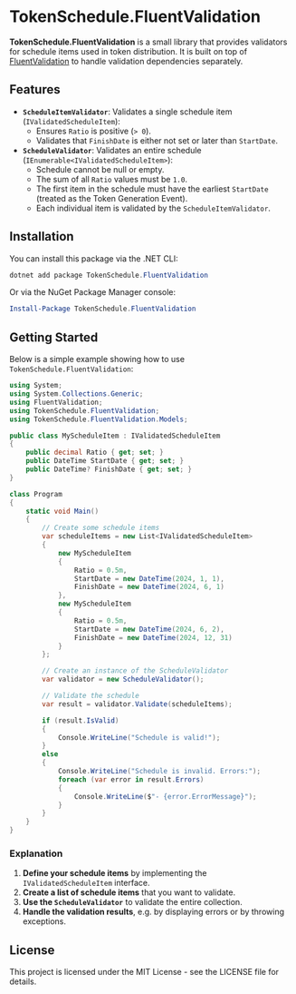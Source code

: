 # TokenSchedule.FluentValidation

**TokenSchedule.FluentValidation** is a small library that provides validators for schedule items used in token distribution.
It is built on top of [FluentValidation](https://github.com/FluentValidation/FluentValidation) to handle validation dependencies separately.

## Features

- **`ScheduleItemValidator`**: Validates a single schedule item (`IValidatedScheduleItem`):
  - Ensures `Ratio` is positive (`> 0`).
  - Validates that `FinishDate` is either not set or later than `StartDate`.
- **`ScheduleValidator`**: Validates an entire schedule (`IEnumerable<IValidatedScheduleItem>`):
  - Schedule cannot be null or empty.
  - The sum of all `Ratio` values must be `1.0`.
  - The first item in the schedule must have the earliest `StartDate` (treated as the Token Generation Event).
  - Each individual item is validated by the `ScheduleItemValidator`.

## Installation

You can install this package via the .NET CLI:

```powershell
dotnet add package TokenSchedule.FluentValidation
```

Or via the NuGet Package Manager console:

```powershell
Install-Package TokenSchedule.FluentValidation
```

## Getting Started

Below is a simple example showing how to use `TokenSchedule.FluentValidation`:

```csharp
using System;
using System.Collections.Generic;
using FluentValidation;
using TokenSchedule.FluentValidation;
using TokenSchedule.FluentValidation.Models;

public class MyScheduleItem : IValidatedScheduleItem
{
    public decimal Ratio { get; set; }
    public DateTime StartDate { get; set; }
    public DateTime? FinishDate { get; set; }
}

class Program
{
    static void Main()
    {
        // Create some schedule items
        var scheduleItems = new List<IValidatedScheduleItem>
        {
            new MyScheduleItem
            {
                Ratio = 0.5m,
                StartDate = new DateTime(2024, 1, 1),
                FinishDate = new DateTime(2024, 6, 1)
            },
            new MyScheduleItem
            {
                Ratio = 0.5m,
                StartDate = new DateTime(2024, 6, 2),
                FinishDate = new DateTime(2024, 12, 31)
            }
        };

        // Create an instance of the ScheduleValidator
        var validator = new ScheduleValidator();

        // Validate the schedule
        var result = validator.Validate(scheduleItems);

        if (result.IsValid)
        {
            Console.WriteLine("Schedule is valid!");
        }
        else
        {
            Console.WriteLine("Schedule is invalid. Errors:");
            foreach (var error in result.Errors)
            {
                Console.WriteLine($"- {error.ErrorMessage}");
            }
        }
    }
}
```

### Explanation
1. **Define your schedule items** by implementing the `IValidatedScheduleItem` interface.  
2. **Create a list of schedule items** that you want to validate.  
3. **Use the `ScheduleValidator`** to validate the entire collection.  
4. **Handle the validation results**, e.g. by displaying errors or by throwing exceptions.

## License

This project is licensed under the MIT License - see the LICENSE file for details.